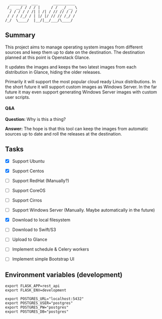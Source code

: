       ________  ___       __________ 
     /_  __/ / / / |     / /  _/ __ \
      / / / / / /| | /| / // // / / /
     / / / /_/ / | |/ |/ // // /_/ / 
    /_/  \____/  |__/|__/___/\____/  
                                     

## Summary
This project aims to manage operating system images from different sources and keep them up to date on the destination.
The destination planned at this point is Openstack Glance.

It updates the images and keeps the two latest images from each distribution in Glance, hiding the older releases.

Primarily it will support the most popular cloud ready Linux distributions. In the short future it will support custom images as Windows Server.
In the far future it may even support generating Windows Server images with custom user scripts.


#### Q&A
**Question:** Why is this a thing?

**Answer:** The hope is that this tool can keep the images from automatic sources up to date and roll the releases at the destination.


## Tasks
- [x] Support Ubuntu
- [x] Support Centos
- [ ] Support RedHat (Manually?)
- [ ] Support CoreOS
- [ ] Support Cirros
- [ ] Support Windows Server (Manually. Maybe automatically in the future)
- [x] Download to local filesystem
- [ ] Download to Swift/S3
- [ ] Upload to Glance
- [ ] Implement schedule & Celery workers
- [ ] Implement simple Bootstrap UI


## Environment variables (development)
    export FLASK_APP=rest_api
    export FLASK_ENV=development
    
    export POSTGRES_URL="localhost:5432"
    export POSTGRES_USER="postgres"
    export POSTGRES_PW="postgres"
    export POSTGRES_DB="postgres"
